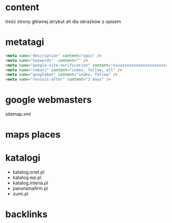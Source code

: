 # content
treść strony głównej
atrybut alt dla obrazków z opisem

# metatagi
```html
<meta name="description" content="opis" />
<meta name="keywords"  content="" />
<meta name="google-site-verification" content="xxxxxxxxxxxxxxxxxxxxxxxx" />
<meta name="robots" content="index, follow, all" />  
<meta name="googlebot" content="index, follow" />  
<meta name="revisit-after" content="3 days" />
```

# google webmasters
sitemap.xml

# maps places

# katalogi
- katalog.onet.pl
- katalog.wp.pl
- katalog.interia.pl
- panoramafirm.pl
- zumi.pl

# backlinks
